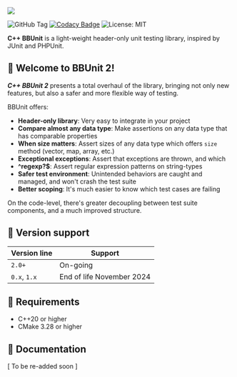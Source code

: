 ![](https://res.cloudinary.com/drfztvfdh/image/upload/v1720248334/Github/cpp-bbunit2_ecwel6.jpg)

![GitHub Tag](https://img.shields.io/github/v/tag/markhj/cpp-bbunit?label=version)
[![Codacy Badge](https://app.codacy.com/project/badge/Grade/f3ae939dbe5c4b1f894a14e00ec60b56)](https://app.codacy.com/gh/markhj/cpp-bbunit/dashboard?utm_source=gh&utm_medium=referral&utm_content=&utm_campaign=Badge_grade)
![License: MIT](https://img.shields.io/badge/License-MIT-yellow.svg?label=license)

**C++ BBUnit** is a light-weight header-only unit testing library, inspired
by JUnit and PHPUnit.

## 🌿 Welcome to BBUnit 2!

**_C++ BBUnit 2_** presents a total overhaul of the library, bringing not
only new features, but also a safer and more flexible way of testing.

BBUnit offers:

- **Header-only library**: Very easy to integrate in your project
- **Compare almost any data type**: Make assertions on any data type that has comparable properties
- **When size matters**: Assert sizes of any data type which offers ``size`` method (vector, map, array, etc.)
- **Exceptional exceptions**: Assert that exceptions are thrown, and which
- **^regexp?$**: Assert regular expression patterns on string-types
- **Safer test environment**: Unintended behaviors are caught and managed, and won't crash the test suite
- **Better scoping**: It's much easier to know which test cases are failing

On the code-level, there's greater decoupling between test suite components, and
a much improved structure.

## 🍃 Version support

| Version line  | Support  |
|---------------|----------|
| ``2.0+``      | On-going |
| ``0.x``, ``1.x`` | End of life November 2024 | 

## 📌 Requirements

-   C++20 or higher
-   CMake 3.28 or higher

## 📘 Documentation

[ To be re-added soon ]
